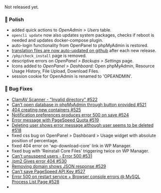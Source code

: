 Not released yet.

### 💅 Polish
- added quick actions to *OpenAdmin > Users* table.
- `opencli update` now also updates system packages, checks if reboot is needed and updates docker-compose plugin.
- auto-login functionality from OpenPanel to phpMyAdmin is restored.
- [translation files are now auto-updated on github](https://github.com/stefanpejcic/openPanel-translations) after each new release.
- `/php/check_install` page is removed.
- descriptive errors on *OpenPanel > Backups > Settings* page.
- Icons added to *OpenPanel > Dashboard*: Open phpMyAdmin, Resource Usage History, File Upload, Download Files.
- session cookie for OpenAdmin is renamed to 'OPEANDMIN'.

### 🐛 Bug Fixes
- [ClamAV Scanner - "Invalid directory" #522](https://github.com/stefanpejcic/OpenPanel/issues/522)
- [Can't open database in phpMyAdmin through button provided #521](https://github.com/stefanpejcic/OpenPanel/issues/521)
- [404 creating new containers #525](https://github.com/stefanpejcic/OpenPanel/issues/525)
- [Notification preferences produces error 500 on save #524](https://github.com/stefanpejcic/OpenPanel/issues/524)
- [Error message with PageSpeed Quota #519](https://github.com/stefanpejcic/OpenPanel/issues/519)
- [Deleting user shows error message although user seems to be deleted #518](https://github.com/stefanpejcic/OpenPanel/issues/518#issuecomment-2993597415)
- fixed css bug on OpenPanel > Dashboard > Usage widget with absolute position of percentage.
- fixed 404 error on 'wp-download-core' link in WP Manager.
- fixed bug with 'Reinstall Core Files' triggering twice on WP Manager.
- [Can't unsuspend users - Error 500 #531](https://github.com/stefanpejcic/OpenPanel/issues/531)
- [/pm2 Gives error 404 #530](https://github.com/stefanpejcic/OpenPanel/issues/530)
- [Removing domain shows JSON response #529](https://github.com/stefanpejcic/OpenPanel/issues/529)
- [Can't save PageSpeed API Key #527](https://github.com/stefanpejcic/OpenPanel/issues/527)
- [Error 500 on restart service + Browser console errors @ MySQL Process List Page #528](https://github.com/stefanpejcic/OpenPanel/issues/528)
- 
